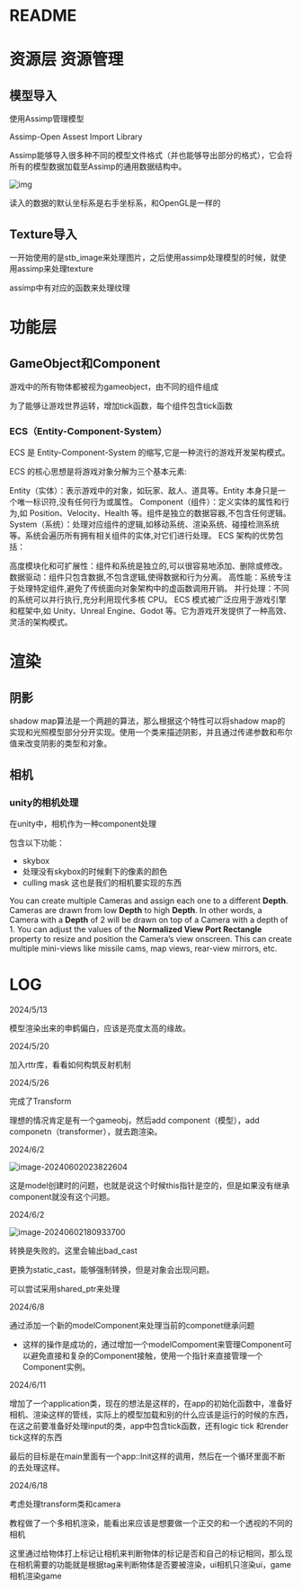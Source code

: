 # README

# 资源层 资源管理

## 模型导入

使用Assimp管理模型

Assimp-Open Assest Import Library

Assimp能够导入很多种不同的模型文件格式（并也能够导出部分的格式），它会将所有的模型数据加载至Assimp的通用数据结构中。

![img](https://learnopengl-cn.github.io/img/03/01/assimp_structure.png)

读入的数据的默认坐标系是右手坐标系，和OpenGL是一样的

## Texture导入

一开始使用的是stb_image来处理图片，之后使用assimp处理模型的时候，就使用assimp来处理texture

assimp中有对应的函数来处理纹理

# 功能层

## GameObject和Component

游戏中的所有物体都被视为gameobject，由不同的组件组成

为了能够让游戏世界运转，增加tick函数，每个组件包含tick函数

### ECS（Entity-Component-System）

ECS 是 Entity-Component-System 的缩写,它是一种流行的游戏开发架构模式。

ECS 的核心思想是将游戏对象分解为三个基本元素:

Entity（实体）：表示游戏中的对象，如玩家、敌人、道具等。Entity 本身只是一个唯一标识符,没有任何行为或属性。
Component（组件）：定义实体的属性和行为,如 Position、Velocity、Health 等。组件是独立的数据容器,不包含任何逻辑。
System（系统）：处理对应组件的逻辑,如移动系统、渲染系统、碰撞检测系统等。系统会遍历所有拥有相关组件的实体,对它们进行处理。
ECS 架构的优势包括：

高度模块化和可扩展性：组件和系统是独立的,可以很容易地添加、删除或修改。
数据驱动：组件只包含数据,不包含逻辑,使得数据和行为分离。
高性能：系统专注于处理特定组件,避免了传统面向对象架构中的虚函数调用开销。
并行处理：不同的系统可以并行执行,充分利用现代多核 CPU。
ECS 模式被广泛应用于游戏引擎和框架中,如 Unity、Unreal Engine、Godot 等。它为游戏开发提供了一种高效、灵活的架构模式。

# 渲染

## 阴影

shadow map算法是一个两趟的算法，那么根据这个特性可以将shadow map的实现和光照模型部分分开实现。使用一个类来描述阴影，并且通过传递参数和布尔值来改变阴影的类型和对象。

## 相机

### unity的相机处理

在unity中，相机作为一种component处理

包含以下功能：

- skybox
- 处理没有skybox的时候剩下的像素的颜色
- culling mask 这也是我们的相机要实现的东西

You can create multiple Cameras and assign each one to a different **Depth**. Cameras are drawn from low **Depth** to high **Depth**. In other words, a Camera with a **Depth** of 2 will be drawn on top of a Camera with a depth of 1. You can adjust the values of the **Normalized View Port Rectangle** property to resize and position the Camera’s view onscreen. This can create multiple mini-views like missile cams, map views, rear-view mirrors, etc.



# LOG

2024/5/13

模型渲染出来的申鹤偏白，应该是亮度太高的缘故。

2024/5/20

加入rttr库，看看如何构筑反射机制

2024/5/26

完成了Transform

理想的情况肯定是有一个gameobj，然后add component（模型），add componetn（transformer），就去跑渲染。

2024/6/2

![image-20240602023822604](C:\Users\87784\AppData\Roaming\Typora\typora-user-images\image-20240602023822604.png)

这是model创建时的问题，也就是说这个时候this指针是空的，但是如果没有继承component就没有这个问题。

2024/6/2

![image-20240602180933700](C:\Users\87784\AppData\Roaming\Typora\typora-user-images\image-20240602180933700.png)

转换是失败的。这里会输出bad_cast

更换为static_cast，能够强制转换，但是对象会出现问题。

可以尝试采用shared_ptr来处理

2024/6/8

通过添加一个新的modelComponent来处理当前的componet继承问题

- 这样的操作是成功的，通过增加一个modelCompoment来管理Component可以避免直接和复杂的Component接触，使用一个指针来直接管理一个Component实例。

2024/6/11

增加了一个application类，现在的想法是这样的，在app的初始化函数中，准备好相机、渲染这样的管线，实际上的模型加载和别的什么应该是运行的时候的东西，在这之前要准备好处理input的类，app中包含tick函数，还有logic tick 和render tick这样的东西

最后的目标是在main里面有一个app::Init这样的调用，然后在一个循环里面不断的去处理这样。

2024/6/18

考虑处理transform类和camera

教程做了一个多相机渲染，能看出来应该是想要做一个正交的和一个透视的不同的相机

这里通过给物体打上标记让相机来判断物体的标记是否和自己的标记相同，那么现在相机需要的功能就是根据tag来判断物体是否要被渲染，ui相机只渲染ui，game相机渲染game
